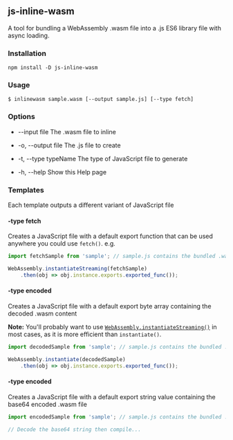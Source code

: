 ## js-inline-wasm

A tool for bundling a WebAssembly .wasm file into a .js ES6 library file with async loading.

### Installation

```
npm install -D js-inline-wasm
```

### Usage

```
$ inlinewasm sample.wasm [--output sample.js] [--type fetch]
```

### Options

* --input file          The .wasm file to inline

* -o, --output file     The .js file to create

* -t, --type typeName   The type of JavaScript file to generate

* -h, --help            Show this Help page

### Templates

Each template outputs a different variant of JavaScript file

#### -type fetch

Creates a JavaScript file with a default export function that can be used anywhere you could use `fetch()`. e.g.

```javascript
import fetchSample from 'sample'; // sample.js contains the bundled .wasm

WebAssembly.instantiateStreaming(fetchSample)
    .then(obj => obj.instance.exports.exported_func());
```

#### -type encoded

Creates a JavaScript file with a default export byte array containing the decoded .wasm content

**Note:** You'll probably want to use [`WebAssembly.instantiateStreaming()`](https://developer.mozilla.org/en-US/docs/Web/JavaScript/Reference/Global_Objects/WebAssembly/instantiateStreaming) in most cases, as it is more efficient than `instantiate()`.

```javascript
import decodedSample from 'sample'; // sample.js contains the bundled .wasm

WebAssembly.instantiate(decodedSample)
    .then(obj => obj.instance.exports.exported_func());
```

#### -type encoded

Creates a JavaScript file with a default export string value containing the base64 encoded .wasm file

```javascript
import encodedSample from 'sample'; // sample.js contains the bundled .wasm

// Decode the base64 string then compile...
```
